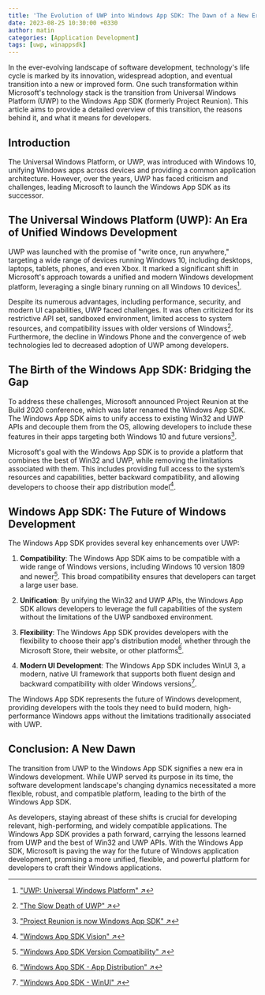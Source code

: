 ```yaml
---
title: 'The Evolution of UWP into Windows App SDK: The Dawn of a New Era'
date: 2023-08-25 10:30:00 +0330
author: matin
categories: [Application Development]
tags: [uwp, winappsdk]
---
```


In the ever-evolving landscape of software development, technology's life cycle is marked by its innovation, widespread adoption, and eventual transition into a new or improved form. One such transformation within Microsoft's technology stack is the transition from Universal Windows Platform (UWP) to the Windows App SDK (formerly Project Reunion). This article aims to provide a detailed overview of this transition, the reasons behind it, and what it means for developers.

## Introduction

The Universal Windows Platform, or UWP, was introduced with Windows 10, unifying Windows apps across devices and providing a common application architecture. However, over the years, UWP has faced criticism and challenges, leading Microsoft to launch the Windows App SDK as its successor.

## The Universal Windows Platform (UWP): An Era of Unified Windows Development

UWP was launched with the promise of "write once, run anywhere," targeting a wide range of devices running Windows 10, including desktops, laptops, tablets, phones, and even Xbox. It marked a significant shift in Microsoft's approach towards a unified and modern Windows development platform, leveraging a single binary running on all Windows 10 devices[^1].

Despite its numerous advantages, including performance, security, and modern UI capabilities, UWP faced challenges. It was often criticized for its restrictive API set, sandboxed environment, limited access to system resources, and compatibility issues with older versions of Windows[^2]. Furthermore, the decline in Windows Phone and the convergence of web technologies led to decreased adoption of UWP among developers.

## The Birth of the Windows App SDK: Bridging the Gap

To address these challenges, Microsoft announced Project Reunion at the Build 2020 conference, which was later renamed the Windows App SDK. The Windows App SDK aims to unify access to existing Win32 and UWP APIs and decouple them from the OS, allowing developers to include these features in their apps targeting both Windows 10 and future versions[^3].

Microsoft's goal with the Windows App SDK is to provide a platform that combines the best of Win32 and UWP, while removing the limitations associated with them. This includes providing full access to the system’s resources and capabilities, better backward compatibility, and allowing developers to choose their app distribution model[^4].

## Windows App SDK: The Future of Windows Development

The Windows App SDK provides several key enhancements over UWP:

1. **Compatibility**: The Windows App SDK aims to be compatible with a wide range of Windows versions, including Windows 10 version 1809 and newer[^5]. This broad compatibility ensures that developers can target a large user base.

2. **Unification**: By unifying the Win32 and UWP APIs, the Windows App SDK allows developers to leverage the full capabilities of the system without the limitations of the UWP sandboxed environment.

3. **Flexibility**: The Windows App SDK provides developers with the flexibility to choose their app's distribution model, whether through the Microsoft Store, their website, or other platforms[^6].

4. **Modern UI Development**: The Windows App SDK includes WinUI 3, a modern, native UI framework that supports both fluent design and backward compatibility with older Windows versions[^7].

The Windows App SDK represents the future of Windows development, providing developers with the tools they need to build modern, high-performance Windows apps without the limitations traditionally associated with UWP.

## Conclusion: A New Dawn

The transition from UWP to the Windows App SDK signifies a new era in Windows development. While UWP served its purpose in its time, the software development landscape's changing dynamics necessitated a more flexible, robust, and compatible platform, leading to the birth of the Windows App SDK.

As developers, staying abreast of these shifts is crucial for developing relevant, high-performing, and widely compatible applications. The Windows App SDK provides a path forward, carrying the lessons learned from UWP and the best of Win32 and UWP APIs. With the Windows App SDK, Microsoft is paving the way for the future of Windows application development, promising a more unified, flexible, and powerful platform for developers to craft their Windows applications.

[^1]: ["UWP: Universal Windows Platform" ↗](https://docs.microsoft.com/en-us/windows/uwp/get-started/universal-application-platform-guide)
[^2]: ["The Slow Death of UWP" ↗](https://www.computerworld.com/article/3293429/the-slow-death-of-windows-uwp-apps.html)
[^3]: ["Project Reunion is now Windows App SDK" ↗](https://devblogs.microsoft.com/projectreunion/project-reunion-is-now-windows-app-sdk/)
[^4]: ["Windows App SDK Vision" ↗](https://github.com/microsoft/ProjectReunion#the-project-reunion-vision)
[^5]: ["Windows App SDK Version Compatibility" ↗](https://docs.microsoft.com/en-us/windows/apps/windows-app-sdk/project-reunion)
[^6]: ["Windows App SDK - App Distribution" ↗](https://docs.microsoft.com/en-us/windows/apps/windows-app-sdk/deploy-packaged-apps)
[^7]: ["Windows App SDK - WinUI" ↗](https://docs.microsoft.com/en-us/windows/apps/winui/winui3/)